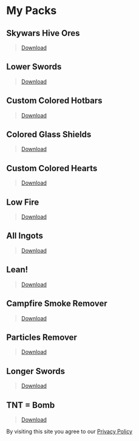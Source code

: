 # My Packs

## Skywars Hive Ores
>[Download](./skywarshiveores.html)

## Lower Swords
>[Download](./lowerswords.html)

## Custom Colored Hotbars
>[Download](./customcoloredhotbars.html)

## Colored Glass Shields
>[Download](./coloredglassshields.html)

## Custom Colored Hearts
>[Download](./customcoloredhearts.html)

## Low Fire
>[Download](./lowfire.html)

## All Ingots
>[Download](./allingots.html)

## Lean!
>[Download](./lean.html)

## Campfire Smoke Remover
>[Download](./campfiresmokeremover.html)

## Particles Remover
>[Download](./particlesremover.html)

## Longer Swords
>[Download](./longerswords.html)

## TNT = Bomb
>[Download](./tntbomb.html)
<head>
<script async src="https://pagead2.googlesyndication.com/pagead/js/adsbygoogle.js?client=ca-pub-5850853284840895"
     crossorigin="anonymous"></script>
</head>




By visiting this site you agree to our [Privacy Policy](./privacypolicy.html)
